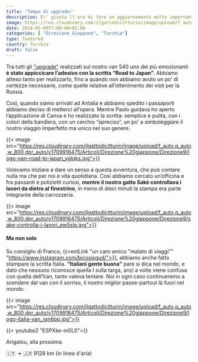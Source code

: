 ```yaml
---
title: 'Tempo di upgrade!'
description: E\' giunta l\'ora di fare un aggiornamento molto importante al nostro van. Scopri cliccando qui
image: https://res.cloudinary.com/ilgattodicitturin/image/upload/f_auto,q_auto,w_800,dpr_auto/v1713011125/Articoli/Direzione%20giappone/Direzione9/upgrade-al-van_vpnjk8.jpg
date: 2024-05-09T7:00:00+01:00
categories: [ "Direzione Giappone", "Turchia"]
type: featured  
country: Turchia 
draft: false
---
```


Tra tutti gli ["upgrade"](/van) realizzati sul nostro van 540 uno dei più emozionanti **è stato appiccicare l’adesivo con la scritta “Road to Japan”.** 
Abbiamo atteso tanto per realizzarlo, fino a quando non abbiamo avuto un po’ di certezze necessarie, come quelle relative all’ottenimento dei visti per la Russia.

Così, quando siamo arrivati ad Antalia e abbiamo spedito i passaporti abbiamo deciso di metterci all’opera. 
Mentre Paolo guidava ho aperto l’applicazione di Canva e ho realizzato la scritta: semplice e pulita, con i colori della bandiera, con un cerchio “spreciso”, un po’ a simboleggiare il nostro viaggio imperfetto ma unico nel suo genere. 

{{< image src="https://res.cloudinary.com/ilgattodicitturin/image/upload/f_auto,q_auto,w_800,dpr_auto/v1709916475/Articoli/Direzione%20giappone/Direzione9/logo-van-road-to-japan_yglqks.jpg">}} 

Volevamo iniziare a dare un senso a questa avventura, che può contare nulla ma che per noi è vita quotidiana.
Così abbiamo cercato un’officina e fra passanti e poliziotti curiosi, **mentre il nostro gatto Sakè controllava i lavori da dietro al finestrino**, in meno di dieci minuti la stampa era parte integrante della carrozzeria. 

{{< image src="https://res.cloudinary.com/ilgattodicitturin/image/upload/f_auto,q_auto,w_800,dpr_auto/v1709916475/Articoli/Direzione%20giappone/Direzione9/sake-controlla-i-lavori_ew5slp.jpg">}} 

#### Ma non solo

Su consiglio di Franco, {{<extLink "un caro amico \"malato di viaggi\"" "https://www.instagram.com/bicosisgud/">}}, abbiamo anche fatto stampare la scritta Italia. 
**“Italiani gente buona”** pare si dica nel mondo, e dato che nessuno riconosce quella I sulla targa, anzi a volte viene confusa con quella dell’Iran, tanto valeva tentare. 
Noi in ogni caso continueremo a scendere dal van con il sorriso, il nostro miglior passe-partout là fuori nel mondo.

{{< image src="https://res.cloudinary.com/ilgattodicitturin/image/upload/f_auto,q_auto,w_800,dpr_auto/v1709916475/Articoli/Direzione%20giappone/Direzione9/logo-italia-van_jqn6pp.jpg">}} 

{{< youtube2 "ESPXke-m0L0">}}

Arigatou, alla prossima.

🇮🇹 → 🇯🇵 9128 km (in linea d'aria)
